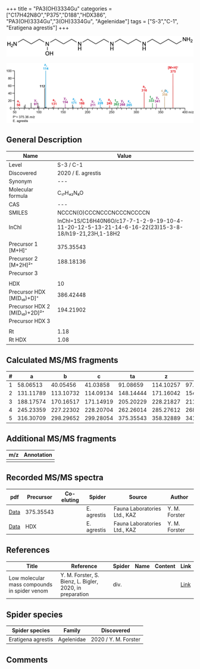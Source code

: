 +++
title = "PA3(OH)3334Gu"
categories = ["C17H42N8O","P375","D188","HDX386",
"PA3(OH)3334Gu","3(OH)3334Gu",
"Agelenidae"]
tags = ["S-3","C-1",
"Eratigena agrestis"]
+++

![](/img/PA3(OH)3334Gu.png)

![](/img_MSMS/375_PA3(OH)3334Gu_Ea.png?classes=border)

## General Description

| Name                       | Value              |
|----------------------------|--------------------|
| Level                      | S-3 / C-1          |
| Discovered                 | 2020 / E. agrestis |
| Synonym                    | ---                |
| Molecular formula          | C₁₇H₄₂N₈O                   |
| CAS                        | ---                |
| SMILES | NCCCN(O)CCCNCCCNCCCNCCCCN  |
| InChI  | InChI=1S/C16H40N6O/c17-7-1-2-9-19-10-4-11-20-12-5-13-21-14-6-16-22(23)15-3-8-18/h19-21,23H,1-18H2  |
|                            |                    |
| Precursor 1 [M+H]⁺         | 375.35543                   |
| Precursor 2 [M+2H]²⁺       | 188.18136                   |
| Precursor 3                |                    |
|                            |                    |
| HDX                        | 10                   |
| Precursor HDX   [M(D₁₀)+D]⁺   | 386.42448                   |
| Precursor HDX 2 [M(D₁₀)+2D]²⁺ | 194.21902                   |
| Precursor HDX 3            |                    |
|                            |                    |
| Rt                         | 1.18                   |
| Rt HDX                     | 1.08                   |

## Calculated MS/MS fragments

| # | a         | b         | c         | ta        | z         | y         | tz        |
|---|-----------|-----------|-----------|-----------|-----------|-----------|-----------|
| 1 | 58.06513 | 40.05456 | 41.03858 | 91.08659 | 114.10257 | 97.07602 | 131.12912 |
| 2 | 131.11789 | 113.10732 | 114.09134 | 148.14444 | 171.16042 | 154.13387 | 188.18697 |
| 3 | 188.17574 | 170.16517 | 171.14919 | 205.20229 | 228.21827 | 211.19172 | 245.24482 |
| 4 | 245.23359 | 227.22302 | 228.20704 | 262.26014 | 285.27612 | 268.24957 | 318.29759 |
| 5 | 316.30709 | 298.29652 | 299.28054 | 375.35543 | 358.32889 | 341.30234 | 375.35543 |

## Additional MS/MS fragments

| m/z | Annotation |
|-----|------------|
|     |            |

## Recorded MS/MS spectra

| pdf                                             | Precursor | Co-eluting | Spider      | Source                       | Author        |
|-------------------------------------------------|-----------|------------|-------------|------------------------------|---------------|
| [Data](/pdf/E-agrestis/375_PA3(OH)3334Gu_Ea.pdf)   | 375.35543 |            | E. agrestis | Fauna Laboratories Ltd., KAZ | Y. M. Forster |
| [Data](/pdf/E-agrestis/375_PA3(OH)3334Gu_Ea_HDX.pdf)   | HDX |            | E. agrestis | Fauna Laboratories Ltd., KAZ | Y. M. Forster |


## References

| Title | Reference | Spider | Name | Content | Link |
|-------|-----------|--------|------|---------|------|
| Low molecular mass compounds in spider venom      | Y. M. Forster, S. Bienz, L. Bigler, 2020, in preparation          | div.       |   |   | [Link](unknown) |

## Spider species

| Spider species     | Family     | Discovered           |
|--------------------|------------|----------------------|
| Eratigena agrestis | Agelenidae | 2020 / Y. M. Forster |

## Comments